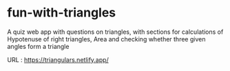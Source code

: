 # fun-with-triangles
A quiz web app with questions on triangles, with sections for calculations of Hypotenuse of right triangles, Area and checking whether three given angles form a triangle

URL : https://triangulars.netlify.app/
